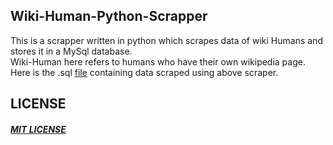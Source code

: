 ## Wiki-Human-Python-Scrapper
This is a scrapper written in python which scrapes data of wiki Humans and stores it in a MySql database.<br>
Wiki-Human here refers to humans who have their own wikipedia page.<br>
Here is the .sql [file](https://goo.gl/sB0Psh) containing data scraped using above scraper.

## LICENSE

##### [MIT LICENSE](https://github.com/manuchandel/Wiki-Human-Python-Scraper/blob/master/LICENSE)


